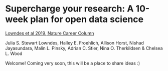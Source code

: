 # Supercharge your research: A 10-week plan for open data science


[Lowndes et al 2019, Nature Career Column](https://www.nature.com/articles/d41586-019-03335-4)

Julia S. Stewart Lowndes,
Halley E. Froehlich,
Allison Horst,
Nishad Jayasundara,
Malin L. Pinsky,
Adrian C. Stier,
Nina O. Therkildsen &
Chelsea L. Wood


Welcome! Coming very soon, this will be a place to share ideas :)
